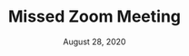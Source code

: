 ---
layout: pretext

title: Missed Zoom Meeting

short-description: >
  Zoom users receive an email stating they missed a meeting and are provided a link to view the missed meeting information.

long-description: >
  Zoom users receive an offical-looking, automated, HTML-based email from Zoom or their Zoom account administrator stating they missed a meeting. In the email, Zoom provides the victim a link to learn about the meeting they missed. This link goes to a phishing page designed to capture the user's Zoom credentials. 

analysis: >
  Missing a work meeting that you did not know about is likely to cause stress and will prompt you to immediately look into what you missed. You don't want to give your boss a reason to get upset with you!

goals: 
  - cred harvest

methods:
  - email

payloads:
  - drive-by-download
  - phishing page

sample-payloads:
  - payload:
      type: phishing page
      description: Fake Zoom login page designed to capture user credentials.

sample-emails:
  - email:
    image: "missed-zoom-meeting-email1.png"
    source: https://www.proofpoint.com/us/threat-insight/post/remote-video-conferencing-themes-credential-theft-and-malware-threats
    
tags:
  - missing out
  - missed meeting
  - teleconference
  - zoom
  - intrigue
  - guilt
 
date: August 28, 2020

contributors:
  name:
    handle: joeleonjr
    link: https://twitter.com/joeleonjr

resources:
  - https://www.proofpoint.com/us/threat-insight/post/remote-video-conferencing-themes-credential-theft-and-malware-threats
---